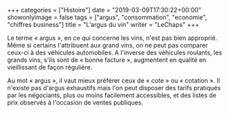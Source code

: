 +++
categories = ["Histoire"]
date = "2019-03-09T17:30:22+00:00"
showonlyimage = false
tags = ["argus", "consommation", "economie", "chiffres business"]
title = "L'argus du vin"
writer = "LeChaps"
+++

Le terme « argus », en ce qui concerne les vins, n'est pas bien approprié. Même si certains l'attribuent aux grand vins, on ne peut pas comparer ceux-ci à des véhicules automobiles. A l'inverse des véhicules roulants, les grands vins, s'ils sont de « bonne facture », augmentent en qualité en vieillissant de façon régulière.  

Au mot « argus », il vaut mieux préférer ceux de « cote » ou « cotation ». Il n'existe pas d'argus exhaustifs mais l'on peut disposer des tarifs pratiqués par les négociants, plus ou moins facilement accessibles, et des listes de prix observés à l'occasion de ventes publiques.